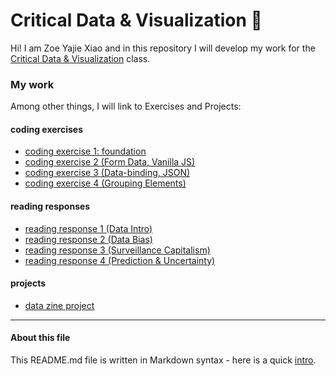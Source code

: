 # Critical Data & Visualization 🦕

Hi! I am Zoe Yajie Xiao and in this repository I will develop my work for the [Critical Data & Visualization](https://github.com/leoneckert/critical-data-and-visualization-spring-2021) class.  

### My work

Among other things, I will link to Exercises and Projects:

#### coding exercises
- [coding exercise 1: foundation](coding-exercises/coding-foundation)
- [coding exercise 2 (Form Data, Vanilla JS)](coding-exercises/coding-exercise-2)
- [coding exercise 3 (Data-binding, JSON)](coding-exercises/coding-exercise-3)
- [coding exercise 4 (Grouping Elements)](coding-exercises/coding-exercise-4)

#### reading responses
- [reading response 1 (Data Intro)](reading-assignments/reading1.md)
- [reading response 2 (Data Bias)](reading-assignments/reading2.md)
- [reading response 3 (Surveillance Capitalism)](reading-assignments/reading3.md)
- [reading response 4 (Prediction & Uncertainty)](reading-assignments/reading4.md)

#### projects
- [data zine project](projects/data-zine)

---
#### About this file
This README.md file is written in Markdown syntax - here is a quick [intro](https://guides.github.com/features/mastering-markdown/).
